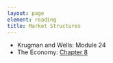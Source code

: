 ```yaml
---
layout: page
element: reading
title: Market Structures
---
```


* Krugman and Wells: Module 24
* The Economy: [Chapter 8](https://core-econ.org/the-economy/book/text/08.html)
